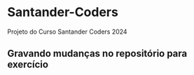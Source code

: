 # Santander-Coders

Projeto do Curso Santander Coders 2024

## Gravando mudanças no repositório para exercício
